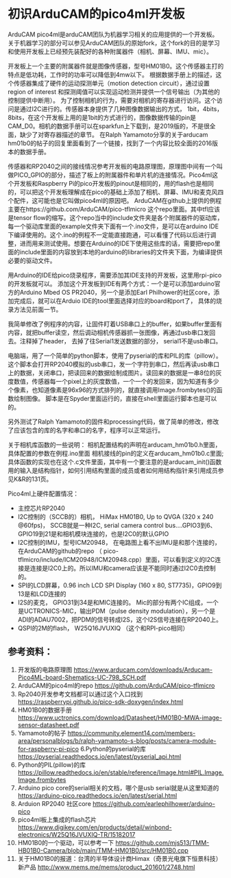 # 初识ArduCAM的pico4ml开发板

ArduCAM pico4ml是arduCAM团队为机器学习相关的应用提供的一个开发板。关于机器学习的部分可以参见ArduCAM团队的原始fork，这个fork的目的是学习和使用开发板上已经预先装配好的各种附属器件（相机、屏幕、IMU、mic）。

开发板上一个主要的附属器件就是图像传感器，型号HM01B0。这个传感器主打的特点是低功耗，工作时的功率可以降低到4mw以下。 根据数据手册上的描述，这个传感器集成了硬件的运动探测单元（motion detection circuit），通过设置region of interest 和探测阈值可以实现运动检测并提供一个信号输出（为其他的控制提供中断用）。 为了控制相机的行为，需要对相机的寄存器进行访问。这个访问是通过I2C进行的。传感器本身提供了几种图像数据输出的方式， 1bit，4bits，8bits，在这个开发板上用的是1bit的方式进行的，图像数据传输的pin是CAM_D0。相机的数据手册可以在sparkfun上下载到，是2019版的，不是很全面，缺少了对寄存器描述的章节。 在Ralph Yamamoto分享的关于arducam hm01b0的帖子的回复里面看到了一个链接，找到了一个内容比较全面的2016版本的数据手册。

传感器和RP2040之间的接线情况参考开发板的电路原理图，原理图中间有一个叫做PICO_GPIO的部分，描述了板上的附属器件和单片机的连接情况。Pico4ml这个开发板和Raspberry Pi的pico开发板的pinout是相同的，用的flash也是相同的，可以把这个开发板理解成在pico的基础上添加了相机、屏幕、IMU和麦克风四个配件，这可能也是它叫做pico4ml的原因吧。 
ArduCAM在github上提供的例程主要在https://github.com/ArduCAM/pico-tflmicro 这个repo里面。其中tfl应该是tensor flow的缩写。这个repo当中的include文件夹是各个附属器件的驱动库，每一个驱动库里面的example文件夹下面有一个.ino文件，是可以在arduino IDE下编译使用的。这个.ino的例程不一定能直接跑通，可以看懂了代码以后进行调整，进而用来测试使用。想要在Arduino的IDE下使用这些库的话，需要把repo里面的include里面的内容放到本地的arduino的libraries的文件夹下面，为编译提供必要的驱动文件。

用Arduino的IDE给pico烧录程序，需要添加其IDE支持的开发板，这里用rpi-pico的开发板就可以。 添加这个开发板到IDE有两个方式：一个是可以添加arduino官方的Arduino Mbed OS PR2040，另一个是添加Earl Philhower的社区core，添加完成后，就可以在Arduio IDE的tool里面选择对应的board和port了， 具体的烧录方法见前面一节。

我简单修改了例程序的内容，让固件盯着USB串口上的buffer，如果buffer里面有内容，就把buffer读空，然后调动相机传感器抓一张图像，再通过usb串口发回去。注释掉了header， 去掉了往Serial1发送数据的部分， serial1不是usb串口。

电脑端，用了一个简单的python脚本，使用了pyserial的库和PIL的库（pillow）。这个脚本会打开RP2040模拟的usb串口，发一个字符到串口，然后再读usb串口上的数据，关闭串口，把读回来的数据绘制成图片。读回来的数据是一串8位的灰度数值，传感器每一个pixel上的灰度数值，一个一个的发回来，因为知道有多少个像素，也知道像素是96x96的方式排列的，就直接调用Image.frombytes()的函数绘制图像。 脚本是在Spyder里面运行的，直接在shell里面运行脚本也是可以的。

另外测试了Ralph Yamamoto的固件和processing代码，做了简单的修改，修改了应该包含的库的名字和串口的名字，程序可以正常运行。 

关于相机库函数的一些说明：
相机配置结构的声明在arducam_hm01b0.h里面，具体配置的参数在例程.ino里面
相机接线的pin的定义在arducam_hm01b0.c里面; 
具体函数的实现也在这个.c文件里面，其中有一个要注意的是arducam_init()函数用的输入是结构指针，如何引用结构里面的成员或者如何用结构指针来引用成员参见K&R的131页。

Pico4ml上硬件配置情况：
* 主控芯片RP2040
* I2C控制的（SCCB的）相机， HiMax HM01B0, Up to QVGA (320 x 240 @60fps)， SCCB就是一种I2C, serial camera control bus….GPIO3到6、GPIO19到21是和相机模块连接的，也是I2C0的默认GPIO
* I2C控制的IMU，型号ICM20948，  在电路图上看不出IMU是和那个连接的， 在ArduCAM的github的repo （ pico-tflmicro/include/ICM20948/ICM20948.cpp）里面，可以看到定义的I2C连接是连接是I2C0上的。所以IMU和camera应该是不能同时通过I2C0去控制的。 
* SPI的LCD屏幕，0.96 inch LCD SPI Display (160 x 80, ST7735)，GPIO9到13是和LCD连接的
* I2S的麦克， GPIO31到34是和MIC连接的。 Mic的部分有两个IC组成，一个是UCTRONICS-MIC，输出PDM（pulse density modulation），另一个是ADI的ADAU7002，把PDM的信号转成I2S，这个I2S信号连接在RP2040上。
* QSPI的2M的flash， W25Q16JVUXIQ （这个和RPI-pico相同）

## 参考资料：

1. 开发版的电路原理图
https://www.arducam.com/downloads/Arducam-Pico4ML-board-Shematics-UC-798_SCH.pdf
2. ArduCAM的pico4ml的repo
https://github.com/ArduCAM/pico-tflmicro 
3. Rp2040开发参考文档都可以通过这个入口找到
https://raspberrypi.github.io/pico-sdk-doxygen/index.html 
4. HM01B0的数据手册
https://www.uctronics.com/download/Datasheet/HM01B0-MWA-image-sensor-datasheet.pdf 
5. Yamamoto的帖子
https://community.element14.com/members-area/personalblogs/b/ralph-yamamoto-s-blog/posts/camera-module-for-raspberry-pi-pico 
6.Python的pyserial的库
https://pyserial.readthedocs.io/en/latest/pyserial_api.html 
7. Python的PIL(pillow)的库
https://pillow.readthedocs.io/en/stable/reference/Image.html#PIL.Image.Image.frombytes 
8. Arduino pico core的serial相关的文档，哪个是usb serial就是从这里知道的
https://arduino-pico.readthedocs.io/en/latest/serial.html 
9. Arduion RP2040 社区core
https://github.com/earlephilhower/arduino-pico
10. pico4ml板上集成的flash芯片
https://www.digikey.com/en/products/detail/winbond-electronics/W25Q16JVUXIQ-TR/15182017 
11. HM01B0的一个驱动，可以参考一下
https://github.com/mjs513/TMM-HB01B0-Camera/blob/main/TMM-HM01B0/src/HM01B0.cpp 
12. 关于HM01B0的报道：台湾的半导体设计商Himax（奇景光电旗下恒景科技）新产品
http://www.mems.me/mems/product_201601/2748.html 
